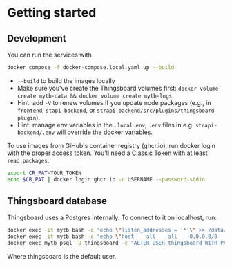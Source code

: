# Getting started

## Development

You can run the services with

```bash
docker compose -f docker-compose.local.yaml up --build
```

- `--build` to build the images locally
- Make sure you've create the Thingsboard volumes first: `docker volume create mytb-data && docker volume create mytb-logs`.
- Hint: add `-V` to renew volumes if you update node packages (e.g., in `frontend`, `stapi-backend`, or `strapi-backend/src/plugins/thingsboard-plugin`).
- Hint: manage env variables in the `.local.env`; `.env` files in e.g. `strapi-backend/.env` will override the docker variables.

To use images from GiHub's container registry (ghcr.io), run docker login with the proper access token. You'll need a [Classic Token](https://github.com/settings/tokens/new) with at least `read:packages`.

```bash
export CR_PAT=YOUR_TOKEN
echo $CR_PAT | docker login ghcr.io -u USERNAME --password-stdin
```

## Thingsboard database

Thingsboard uses a Postgres internally. To connect to it on localhost, run:

```bash
docker exec -it mytb bash -c "echo \"listen_addresses = '*'\" >> /data/db/postgresql.conf"
docker exec -it mytb bash -c "echo \"host    all    all    0.0.0.0/0    md5\" >> /data/db/pg_hba.conf"
docker exec mytb psql -U thingsboard -c "ALTER USER thingsboard WITH PASSWORD 'postgres';"
```

Where thingsboard is the default user.
